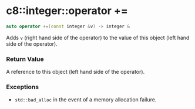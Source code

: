 # c8::integer::operator += #

```cpp
auto operator +=(const integer &v) -> integer &
```

Adds `v` (right hand side of the operator) to the value of this object (left hand side of the operator).

### Return Value ###

A reference to this object (left hand side of the operator).

### Exceptions ###

* `std::bad_alloc` in the event of a memory allocation failure.

